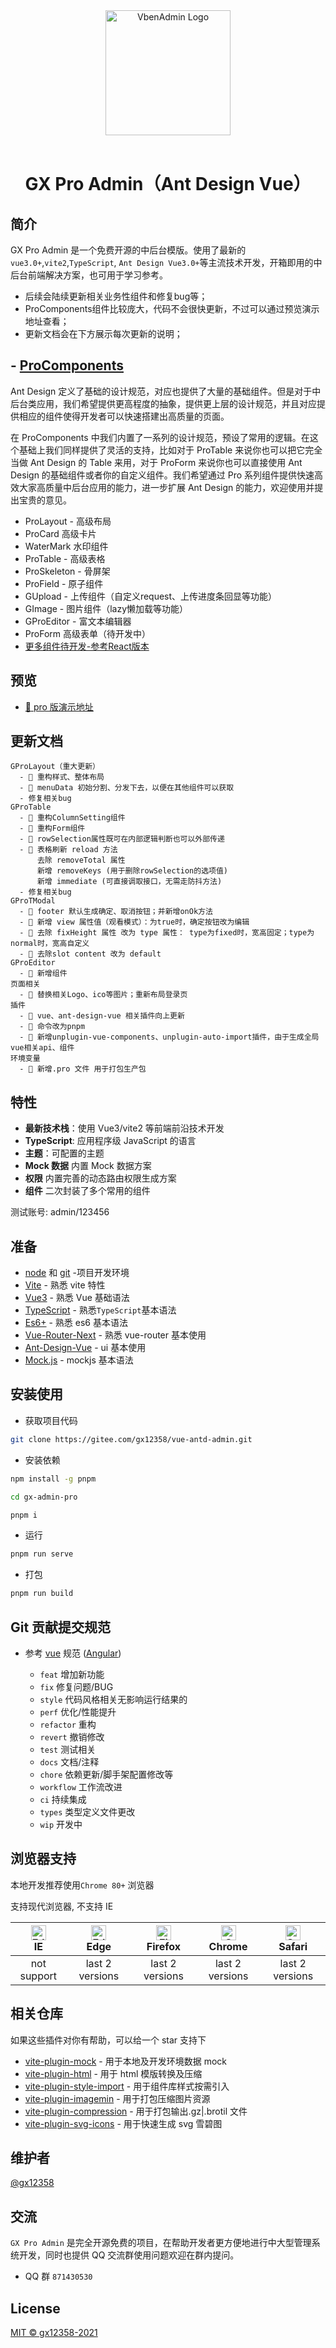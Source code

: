 <div align="center"> <a href="https://gitee.com/gx12358/vite-admin-pro"> <img alt="VbenAdmin Logo" width="200" height="200" src="http://42.192.13.221/assets/logo.4d47b06b.png"> </a> <br> <br>

<h1>GX Pro Admin（Ant Design Vue）</h1>
</div>

## 简介

GX Pro Admin 是一个免费开源的中后台模版。使用了最新的`vue3.0+`,`vite2`,`TypeScript`, `Ant Design Vue3.0+`等主流技术开发，开箱即用的中后台前端解决方案，也可用于学习参考。

- 后续会陆续更新相关业务性组件和修复bug等；
- ProComponents组件比较庞大，代码不会很快更新，不过可以通过预览演示地址查看；
- 更新文档会在下方展示每次更新的说明；

## - [ProComponents](https://procomponents.ant.design/components)

Ant Design 定义了基础的设计规范，对应也提供了大量的基础组件。但是对于中后台类应用，我们希望提供更高程度的抽象，提供更上层的设计规范，并且对应提供相应的组件使得开发者可以快速搭建出高质量的页面。

在 ProComponents 中我们内置了一系列的设计规范，预设了常用的逻辑。在这个基础上我们同样提供了灵活的支持，比如对于 ProTable 来说你也可以把它完全当做 Ant Design 的 Table 来用，对于 ProForm 来说你也可以直接使用 Ant Design 的基础组件或者你的自定义组件。我们希望通过 Pro 系列组件提供快速高效大家高质量中后台应用的能力，进一步扩展 Ant Design 的能力，欢迎使用并提出宝贵的意见。

- ProLayout - 高级布局
- ProCard 高级卡片
- WaterMark 水印组件
- ProTable - 高级表格
- ProSkeleton - 骨屏架
- ProField - 原子组件
- GUpload - 上传组件（自定义request、上传进度条回显等功能）
- GImage - 图片组件（lazy懒加载等功能）
- GProEditor - 富文本编辑器
- ProForm 高级表单（待开发中）
- [更多组件待开发-参考React版本](https://procomponents.ant.design/components)

## 预览

- [🚀 pro 版演示地址](http://42.192.13.221/)

## 更新文档
    GProLayout（重大更新）
      - 🎉 重构样式、整体布局
      - 🎉 menuData 初始分割、分发下去，以便在其他组件可以获取
      - 修复相关bug
    GProTable
      - 🎉 重构ColumnSetting组件
      - 🎉 重构Form组件
      - 🎉 rowSelection属性既可在内部逻辑判断也可以外部传递
      - 🎉 表格刷新 reload 方法
          去除 removeTotal 属性
          新增 removeKeys (用于删除rowSelection的选项值)
          新增 immediate (可直接调取接口，无需走防抖方法)
      - 修复相关bug
    GProTModal
      - 🎉 footer 默认生成确定、取消按钮；并新增onOk方法
      - 🎉 新增 view 属性值（观看模式）：为true时，确定按钮改为编辑
      - 🎉 去除 fixHeight 属性 改为 type 属性： type为fixed时，宽高固定；type为normal时，宽高自定义
      - 🎉 去除slot content 改为 default
    GProEditor
      - 🎉 新增组件
    页面相关
      - 🎉 替换相关Logo、ico等图片；重新布局登录页
    插件
      - 🎉 vue、ant-design-vue 相关插件向上更新
      - 🎉 命令改为pnpm
      - 🎉 新增unplugin-vue-components、unplugin-auto-import插件，由于生成全局vue相关api、组件
    环境变量
      - 🎉 新增.pro 文件 用于打包生产包

## 特性

- **最新技术栈**：使用 Vue3/vite2 等前端前沿技术开发
- **TypeScript**: 应用程序级 JavaScript 的语言
- **主题**：可配置的主题
- **Mock 数据** 内置 Mock 数据方案
- **权限** 内置完善的动态路由权限生成方案
- **组件** 二次封装了多个常用的组件

测试账号: admin/123456

## 准备

- [node](http://nodejs.org/) 和 [git](https://git-scm.com/) -项目开发环境
- [Vite](https://vitejs.dev/) - 熟悉 vite 特性
- [Vue3](https://v3.vuejs.org/) - 熟悉 Vue 基础语法
- [TypeScript](https://www.typescriptlang.org/) - 熟悉`TypeScript`基本语法
- [Es6+](http://es6.ruanyifeng.com/) - 熟悉 es6 基本语法
- [Vue-Router-Next](https://next.router.vuejs.org/) - 熟悉 vue-router 基本使用
- [Ant-Design-Vue](https://next.antdv.com/components/overview-cn/) - ui 基本使用
- [Mock.js](https://github.com/nuysoft/Mock) - mockjs 基本语法

## 安装使用

- 获取项目代码

```bash
git clone https://gitee.com/gx12358/vue-antd-admin.git
```

- 安装依赖

```bash
npm install -g pnpm

cd gx-admin-pro

pnpm i

```

- 运行

```bash
pnpm run serve
```

- 打包

```bash
pnpm run build
```

## Git 贡献提交规范

- 参考 [vue](https://github.com/vuejs/vue/blob/dev/.github/COMMIT_CONVENTION.md) 规范 ([Angular](https://github.com/conventional-changelog/conventional-changelog/tree/master/packages/conventional-changelog-angular))

  - `feat` 增加新功能
  - `fix` 修复问题/BUG
  - `style` 代码风格相关无影响运行结果的
  - `perf` 优化/性能提升
  - `refactor` 重构
  - `revert` 撤销修改
  - `test` 测试相关
  - `docs` 文档/注释
  - `chore` 依赖更新/脚手架配置修改等
  - `workflow` 工作流改进
  - `ci` 持续集成
  - `types` 类型定义文件更改
  - `wip` 开发中

## 浏览器支持

本地开发推荐使用`Chrome 80+` 浏览器

支持现代浏览器, 不支持 IE

| [<img src="https://raw.githubusercontent.com/alrra/browser-logos/master/src/edge/edge_48x48.png" alt=" Edge" width="24px" height="24px" />](http://godban.github.io/browsers-support-badges/)</br>IE | [<img src="https://raw.githubusercontent.com/alrra/browser-logos/master/src/edge/edge_48x48.png" alt=" Edge" width="24px" height="24px" />](http://godban.github.io/browsers-support-badges/)</br>Edge | [<img src="https://raw.githubusercontent.com/alrra/browser-logos/master/src/firefox/firefox_48x48.png" alt="Firefox" width="24px" height="24px" />](http://godban.github.io/browsers-support-badges/)</br>Firefox | [<img src="https://raw.githubusercontent.com/alrra/browser-logos/master/src/chrome/chrome_48x48.png" alt="Chrome" width="24px" height="24px" />](http://godban.github.io/browsers-support-badges/)</br>Chrome | [<img src="https://raw.githubusercontent.com/alrra/browser-logos/master/src/safari/safari_48x48.png" alt="Safari" width="24px" height="24px" />](http://godban.github.io/browsers-support-badges/)</br>Safari |
| :-: | :-: | :-: | :-: | :-: |
| not support | last 2 versions | last 2 versions | last 2 versions | last 2 versions |

## 相关仓库

如果这些插件对你有帮助，可以给一个 star 支持下

- [vite-plugin-mock](https://github.com/anncwb/vite-plugin-mock) - 用于本地及开发环境数据 mock
- [vite-plugin-html](https://github.com/anncwb/vite-plugin-html) - 用于 html 模版转换及压缩
- [vite-plugin-style-import](https://github.com/anncwb/vite-plugin-style-import) - 用于组件库样式按需引入
- [vite-plugin-imagemin](https://github.com/anncwb/vite-plugin-imagemin) - 用于打包压缩图片资源
- [vite-plugin-compression](https://github.com/anncwb/vite-plugin-compression) - 用于打包输出.gz|.brotil 文件
- [vite-plugin-svg-icons](https://github.com/anncwb/vite-plugin-svg-icons) - 用于快速生成 svg 雪碧图

## 维护者

[@gx12358](https://gitee.com/gx12358)

## 交流

`GX Pro Admin` 是完全开源免费的项目，在帮助开发者更方便地进行中大型管理系统开发，同时也提供 QQ 交流群使用问题欢迎在群内提问。

- QQ 群 `871430530`

## License

[MIT © gx12358-2021](./LICENSE)
